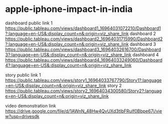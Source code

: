# apple-iphone-impact-in-india

dashboard public link 1 https://public.tableau.com/views/dashboard1_16964031072210/Dashboard1?:language=en-US&:display_count=n&:origin=viz_share_link
dashboard 2 https://public.tableau.com/views/dashboard2_16964031715990/Dashboard2?:language=en-US&:display_count=n&:origin=viz_share_link
dashboard 3 https://public.tableau.com/views/dashboard3_16964032616700/Dashboard3?:language=en-US&:display_count=n&:origin=viz_share_link
dashboard 4 https://public.tableau.com/views/dashboard4_16964033249060/Dashboard4?:language=en-US&:display_count=n&:origin=viz_share_link

story public link 1 https://public.tableau.com/views/story1_16964033767790/Story1?:language=en-US&:display_count=n&:origin=viz_share_link
 story 2 https://public.tableau.com/views/story2_16964034300580/Story2?:language=en-US&:display_count=n&:origin=viz_share_link

video demonstration link https://drive.google.com/file/d/1AWnN_48Hw4QvUXd3tlbFRulf0Bbpe67j/view?usp=drivesdk

